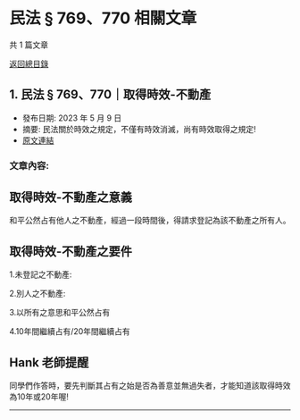 # 民法 § 769、770 相關文章

共 1 篇文章

[返回總目錄](00_總目錄.md)

## 1. 民法 § 769、770｜取得時效-不動產

- 發布日期: 2023 年 5 月 9 日
- 摘要: 民法關於時效之規定，不僅有時效消滅，尚有時效取得之規定!
- [原文連結](https://www.jasper-realestate.com/%e6%b0%91%e6%b3%95-769770%e5%8f%96%e5%be%97%e6%99%82%e6%95%88-%e4%b8%8d%e5%8b%95%e7%94%a2/)

### 文章內容:

## 取得時效-不動產之意義

和平公然占有他人之不動產，經過一段時間後，得請求登記為該不動產之所有人。

## 取得時效-不動產之要件

1.未登記之不動產:

2.別人之不動產:

3.以所有之意思和平公然占有

4.10年間繼續占有/20年間繼續占有

## Hank 老師提醒

同學們作答時，要先判斷其占有之始是否為善意並無過失者，才能知道該取得時效為10年或20年喔!

---

